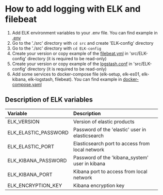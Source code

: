# How to add logging with ELK and filebeat

1. Add ELK environment variables to your .env file. You can find example in [.env](Docker%20examples%2FApplication%20%2B%20Database%20%2B%20Telegram%20bot%20%2B%20Kafka%20%2B%20ELK%2F.env)
2. Go to the './src' directory with ``cd src`` and create 'ELK-config' directory
3. Go to the './src' directory with ``cd ELK-config``
4. Create your version or copy example of the [filebeat.yml](Docker%20examples%2FApplication%20%2B%20Database%20%2B%20Telegram%20bot%20%2B%20Kafka%20%2B%20ELK%2FELK-config%2Ffilebeat.yml) in 'src/ELK-config' directory (it is required to be read-only)
5. Create your version or copy example of the [logstash.conf](Docker%20examples%2FApplication%20%2B%20Database%20%2B%20Telegram%20bot%20%2B%20Kafka%20%2B%20ELK%2FELK-config%2Flogstash.conf) in 'src/ELK-config' directory (it is required to be read-only)
6. Add some services to docker-compose file (elk-setup, elk-es01, elk-kibana, elk-logstash, filebeat). You can find example in [docker-compose.yaml](Docker%20examples%2FApplication%20%2B%20Database%20%2B%20Telegram%20bot%20%2B%20Kafka%20%2B%20ELK%2Fdocker-compose.yaml)

<!--Environment-->
## Description of ELK variables

| Variable             | Description                                     |
|:---------------------|:------------------------------------------------|
| ELK_VERSION          | Version of elastic products                     |
| ELK_ELASTIC_PASSWORD | Password of the 'elastic' user in elasticsearch |
| ELK_ELASTIC_PORT     | Elasticsearch port to access from local network |
| ELK_KIBANA_PASSWORD  | Password of the 'kibana_system' user in kibana  |
| ELK_KIBANA_PORT      | Kibana port to access from local network        |
| ELK_ENCRYPTION_KEY   | Kibana encryption key                           |
